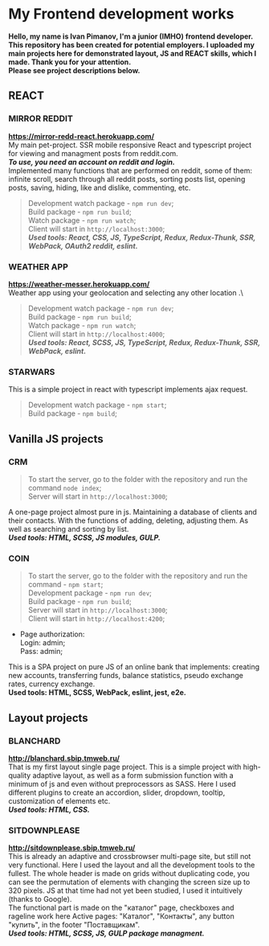 # My Frontend development works
**Hello, my name is Ivan Pimanov, I'm a junior (IMHO) frontend developer. This repository has been created for potential employers. I uploaded my main projects here for demonstrated layout, JS and REACT skills, which I made. Thank you for your attention.  
Please see project descriptions below.**

## REACT
### **MIRROR REDDIT**
**https://mirror-redd-react.herokuapp.com/**  
My main pet-project. SSR mobile responsive React and typescript project for viewing and managment posts from reddit.com.\
***To use, you need an account on reddit and login.***\
Implemented many functions that are performed on reddit, some of them: infinite scroll, search through all reddit posts, sorting posts list, opening posts, saving, hiding, like and dislike, commenting, etc.
>Development watch package - `npm run dev`;\
>Build package - `npm run build`;\
>Watch package - `npm run watch`;\
>Client will start in `http://localhost:3000`;\
***Used tools: React, CSS, JS, TypeScript, Redux, Redux-Thunk, SSR, WebPack, OAuth2 reddit, eslint.***

### **WEATHER APP**
**https://weather-messer.herokuapp.com/**  
Weather app using your geolocation and selecting any other location .\
>Development watch package - `npm run dev`;\
>Build package - `npm run build`;\
>Watch package - `npm run watch`;\
>Client will start in `http://localhost:4000`;\
***Used tools: React, SCSS, JS, TypeScript, Redux, Redux-Thunk, SSR, WebPack, eslint.***

### **STARWARS**
This is a simple project in react with typescript implements ajax request.
>Development watch package - `npm start`; \
>Build package - `npm build`;
## Vanilla JS projects
### **CRM**
>To start the server, go to the folder with the repository and run the command `node index`;\
>Server will start in `http://localhost:3000`;

A one-page project almost pure in js. Maintaining a database of clients and their contacts. With the functions of adding, deleting, adjusting them. As well as searching and sorting by list.\
***Used tools: HTML, SCSS, JS modules, GULP.***

### **COIN**
>To start the server, go to the folder with the repository and run the command - `npm start`;\
>Development package - `npm run dev`;\
>Build package - `npm run build`;\
>Server will start in `http://localhost:3000`;\
>Client will start in `http://localhost:4200`;

- Page authorization:\
Login: admin;\
Pass: admin;

This is a SPA project on pure JS of an online bank that implements: creating new accounts, transferring funds, balance statistics, pseudo exchange rates, currency exchange.\
**Used tools: HTML, SCSS, WebPack, eslint, jest, e2e.**
## Layout projects
### **BLANCHARD**
**http://blanchard.sbip.tmweb.ru/**  
That is my first layout single page project. This is a simple project with high-quality adaptive layout, as well as a form submission function with a minimum of js and even without preprocessors as SASS. Here I used different plugins to create an accordion, slider, dropdown, tooltip, customization of elements etc.\
***Used tools: HTML, CSS.***

### **SITDOWNPLEASE**
**http://sitdownplease.sbip.tmweb.ru/**  
This is already an adaptive and crossbrowser multi-page site, but still not very functional. Here I used the layout and all the development tools to the fullest. The whole header is made on grids without duplicating code, you can see the permutation of elements with changing the screen size up to 320 pixels. JS at that time had not yet been studied, I used it intuitively (thanks to Google).\
The functional part is made on the "каталог" page, checkboxes and rageline work here
Active pages: "Каталог", "Контакты", any button "купить", in the footer "Поставщикам".\
***Used tools: HTML, SCSS, JS, GULP package managment.***

